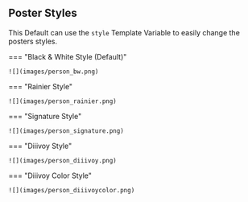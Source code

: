 ## Poster Styles

This Default can use the `style` Template Variable to easily change the posters styles.

=== "Black & White Style (Default)"

    ![](images/person_bw.png)

=== "Rainier Style"

    ![](images/person_rainier.png)

=== "Signature Style"

    ![](images/person_signature.png)

=== "Diiivoy Style"

    ![](images/person_diiivoy.png)

=== "Diiivoy Color Style"

    ![](images/person_diiivoycolor.png)
